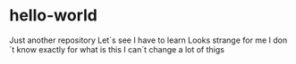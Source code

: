 # hello-world
Just another repository
Let´s see
I have to learn
Looks strange for me
I don´t know exactly for what is this
I can´t change a lot of thigs
